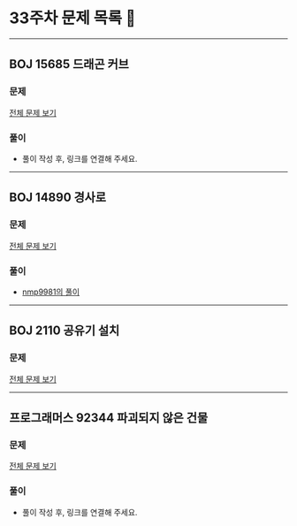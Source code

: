 # 33주차 문제 목록 📝
___
## BOJ 15685 드래곤 커브
### 문제
[전체 문제 보기](https://www.acmicpc.net/problem/15685)

### 풀이
- 풀이 작성 후, 링크를 연결해 주세요.
___
## BOJ 14890 경사로
### 문제
[전체 문제 보기](https://www.acmicpc.net/problem/14890)

### 풀이
- [nmp9981의 풀이](https://blog.naver.com/tybnasgo/222784099912)
___

## BOJ 2110 공유기 설치
### 문제
[전체 문제 보기](https://www.acmicpc.net/problem/2110)

___
## 프로그래머스 92344 파괴되지 않은 건물
### 문제
[전체 문제 보기](https://programmers.co.kr/learn/courses/30/lessons/92344)

### 풀이
- 풀이 작성 후, 링크를 연결해 주세요.

